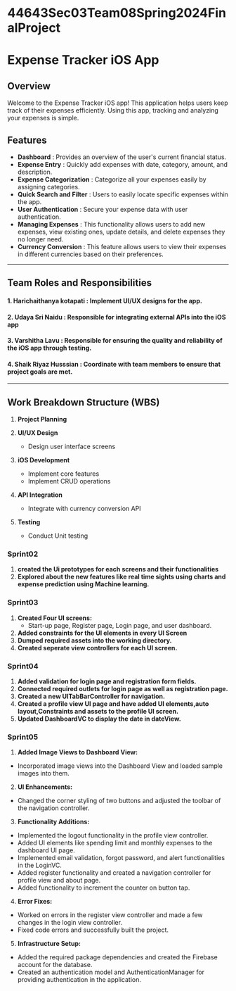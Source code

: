 # 44643Sec03Team08Spring2024FinalProject
# Expense Tracker iOS App

## Overview

Welcome to the Expense Tracker iOS app! This application helps users keep track of their expenses efficiently. Using this app, tracking and analyzing your expenses is simple.

## Features

- **Dashboard** : Provides an overview of the user's current financial status.
- **Expense Entry** :  Quickly add expenses with date, category, amount, and description.
- **Expense Categorization** : Categorize all your expenses easily by assigning categories.
- **Quick Search and Filter** :  Users to easily locate specific expenses within the app.
- **User Authentication** : Secure your expense data with user authentication.
- **Managing Expenses** : This functionality allows users to add new expenses, view existing ones, update details, and delete expenses they no longer need.
- **Currency Conversion** : This feature allows users to view their expenses in different currencies based on their preferences.
****

## Team Roles and Responsibilities

#### 1. Harichaithanya kotapati : Implement UI/UX designs for the app. 

#### 2. Udaya Sri Naidu : Responsible for integrating external APIs into the iOS app

#### 3. Varshitha Lavu : Responsible for ensuring the quality and reliability of the iOS app through testing.

#### 4. Shaik Riyaz Husssian :  Coordinate with team members to ensure that project goals are met.
****
## Work Breakdown Structure (WBS)

1. **Project Planning**

2. **UI/UX Design**
   - Design user interface screens

3. **iOS Development**
   - Implement core features
   - Implement CRUD operations

4. **API Integration**
   - Integrate with currency conversion API

5. **Testing**
   - Conduct Unit testing

### Sprint02
1. **created the Ui prototypes for each screens and their functionalities**
2. **Explored about the new features like real time sights using charts and expense prediction using Machine learning.**

### Sprint03
1. **Created Four UI screens:**
   - Start-up page, Register page, Login page, and user dashboard.
2. **Added constraints for the UI elements in every UI Screen**
3. **Dumped required assets into the working directory.**
4. **Created seperate view controllers for each UI screen.**

### Sprint04
1. **Added validation for login page and registration form fields.**
2. **Connected required outlets for login page as well as registration page.**
3. **Created a new UITabBarController for navigation.**
4. **Created a profile view UI page and have added UI elements,auto layout,Constraints and assets to the profile UI screen.**
5. **Updated DashboardVC to display the date in dateView.**


### Sprint05
1. **Added Image Views to Dashboard View:**
- Incorporated image views into the Dashboard View and loaded sample images into them.
2. **UI Enhancements:**
- Changed the corner styling of two buttons and adjusted the toolbar of the navigation controller.
3. **Functionality Additions:**
- Implemented the logout functionality in the profile view controller.
- Added UI elements like spending limit and monthly expenses to the dashboard UI page.
- Implemented email validation, forgot password, and alert functionalities in the LoginVC.
- Added register functionality and created a navigation controller for profile view and about page.
- Added functionality to increment the counter on button tap.
4. **Error Fixes:**
- Worked on errors in the register view controller and made a few changes in the login view controller.
- Fixed code errors and successfully built the project.
5. **Infrastructure Setup:**
- Added the required package dependencies and created the Firebase account for the database.
- Created an authentication model and AuthenticationManager for providing authentication in the application.
